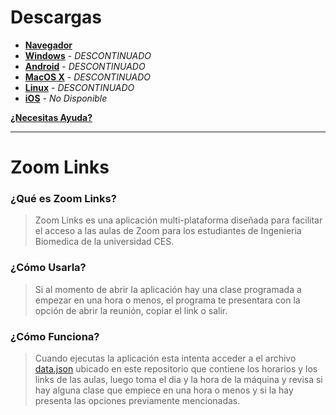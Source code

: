 # Descargas
+ [**Navegador**](https://shernandezz.github.io/)
+ [**Windows**](https://github.com/shernandezz/zoom-links/raw/master/source/versions/windows/Zoom%20Links.exe) - _DESCONTINUADO_
+ [**Android**](https://github.com/shernandezz/zoom-links/raw/master/source/versions/android/Zoom%20Links.apk) - _DESCONTINUADO_
+ [**MacOS X**](https://github.com/shernandezz/zoom-links/raw/master/source/versions/macos/Zoom%20Links.dmg) - _DESCONTINUADO_
+ [**Linux**](https://github.com/shernandezz/zoom-links/raw/master/source/versions/linux/Zoom%20Links.AppImage) - _DESCONTINUADO_
+ [**iOS**](/HELP.md#ayuda-para-ios) - _No Disponible_

[**¿Necesitas Ayuda?**](/HELP.md#ayuda)

***

# Zoom Links
### ¿Qué es Zoom Links?
> Zoom Links es una aplicación multi-plataforma diseñada para facilitar el acceso a las aulas de Zoom para los estudiantes de Ingenieria Biomedica de la universidad CES.
### ¿Cómo Usarla?
> Si al momento de abrir la aplicación hay una clase programada a empezar en una hora o menos, el programa te presentara con la opción de abrir la reunión, copiar el link o salir.
### ¿Cómo Funciona?
> Cuando ejecutas la aplicación esta intenta acceder a el archivo [data.json](/JSON%20files/data.json) ubicado en este repositorio que contiene los horarios y los links de las aulas, luego toma el dia y la hora de la máquina y revisa si hay alguna clase que empiece en una hora o menos y si la hay presenta las opciones previamente mencionadas.